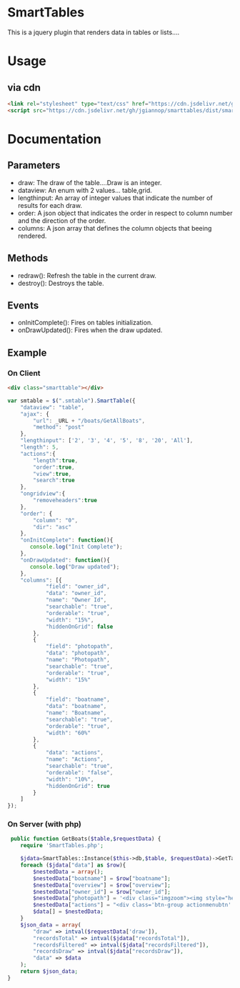 # SmartTables
This is a jquery plugin that renders data in tables or lists....


# Usage
## via cdn
```html
<link rel="stylesheet" type="text/css" href="https://cdn.jsdelivr.net/gh/jgiannop/smarttables/dist/smarttables.min.css">
<script src="https://cdn.jsdelivr.net/gh/jgiannop/smarttables/dist/smarttables.min.js" type="text/javascript"></script>  

```

# Documentation
## Parameters

* draw: The draw of the table....Draw is an integer.
* dataview: An enum with 2 values... table,grid.
* lengthinput: An array of integer values that indicate the number of results for each draw.
* order: A json object that indicates the order in respect to column number and the direction of the order.
* columns: A json array that defines the column objects that beeing rendered.

## Methods

* redraw(): Refresh the table in the current draw.
* destroy(): Destroys the table.

## Events

* onInitComplete(): Fires on tables initialization.
* onDrawUpdated(): Fires when the draw updated.

## Example
### On Client
```html
<div class="smarttable"></div>  
```

```javascript
var smtable = $(".smtable").SmartTable({
    "dataview": "table",
    "ajax": {
        "url": _URL + "/boats/GetAllBoats",
        "method": "post"
    },
    "lengthinput": ['2', '3', '4', '5', '8', '20', 'All'],
    "length": 5,
    "actions":{
        "length":true,
        "order":true,
        "view":true,
        "search":true
    },
    "ongridview":{
        "removeheaders":true
    },
    "order": {
        "column": "0",
        "dir": "asc"
    },
    "onInitComplete": function(){
       console.log("Init Complete");
    },
    "onDrawUpdated": function(){
       console.log("Draw updated");
    },
    "columns": [{
            "field": "owner_id",
            "data": "owner_id",
            "name": "Owner Id",
            "searchable": "true",
            "orderable": "true",
            "width": "15%",
            "hiddenOnGrid": false
        },
        {
            "field": "photopath",
            "data": "photopath",
            "name": "Photopath",
            "searchable": "true",
            "orderable": "true",
            "width": "15%"
        },
        {
            "field": "boatname",
            "data": "boatname",
            "name": "Boatname",
            "searchable": "true",
            "orderable": "true",
            "width": "60%"
        },
        {
            "data": "actions",
            "name": "Actions",
            "searchable": "true",
            "orderable": "false",
            "width": "10%",
            "hiddenOnGrid": true
        }
    ]
});       
```
### On Server (with php)
```php
 public function GetBoats($table,$requestData) {
    require 'SmartTables.php';

    $jdata=SmartTables::Instance($this->db,$table, $requestData)->GetTable();
    foreach ($jdata["data"] as $row){
        $nestedData = array();
        $nestedData["boatname"] = $row["boatname"];
        $nestedData["overview"] = $row["overview"];
        $nestedData["owner_id"] = $row["owner_id"];
        $nestedData["photopath"] = '<div class="imgzoom"><img style="height:50px;width:50px; border:1px solid #FF851B;" src="public/images/boats/' . $row['photopath'] . '" alt="Item picture" border="0"></div>';
        $nestedData["actions"] = "<div class='btn-group actionmenubtn' data-button='" . json_encode($row) . "'><i class='fa  fa-pencil-square-o action_icon' id='action_icon_" . $row["id"] . "' style='cursor:pointer; font-size:18px !important'></i></div>";
        $data[] = $nestedData;
    }
    $json_data = array(
        "draw" => intval($requestData['draw']),
        "recordsTotal" => intval($jdata["recordsTotal"]),
        "recordsFiltered" => intval($jdata["recordsFiltered"]),
        "recordsDraw" => intval($jdata["recordsDraw"]),
        "data" => $data
    );
    return $json_data;
}
```
